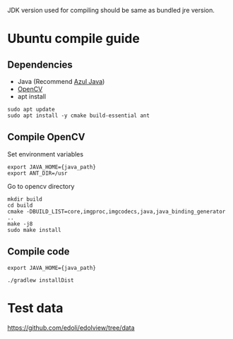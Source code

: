 JDK version used for compiling should be same as bundled jre version.

# Ubuntu compile guide

## Dependencies

* Java (Recommend [Azul Java](https://www.azul.com/downloads/?package=jdk))
* [OpenCV](https://opencv.org/releases/)
* apt install
```
sudo apt update
sudo apt install -y cmake build-essential ant
```

## Compile OpenCV

Set environment variables

```
export JAVA_HOME={java_path}
export ANT_DIR=/usr
```

Go to opencv directory
```
mkdir build
cd build
cmake -DBUILD_LIST=core,imgproc,imgcodecs,java,java_binding_generator ..
make -j8
sudo make install
```

## Compile code
```
export JAVA_HOME={java_path}

./gradlew installDist
```

# Test data
https://github.com/edoli/edolview/tree/data